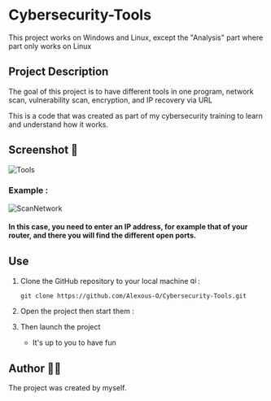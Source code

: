 # Cybersecurity-Tools

This project works on Windows and Linux, except the "Analysis" part where part only works on Linux 

## Project Description 

The goal of this project is to have different tools in one program, network scan, vulnerability scan, encryption, and IP recovery via URL


This is a code that was created as part of my cybersecurity training to learn and understand how it works.

## Screenshot 📸

![Tools](https://github.com/user-attachments/assets/b71ccd43-927f-4c1f-90ef-7d4f1dbaa328)


### Example :

![ScanNetwork](https://github.com/user-attachments/assets/c3d98d71-0e3f-4618-9ba7-05ae8a348c3e)

#### In this case, you need to enter an IP address, for example that of your router, and there you will find the different open ports.

## Use

1. Clone the GitHub repository to your local machine <img src="https://cdn.jsdelivr.net/gh/devicons/devicon/icons/git/git-original.svg" height="15" alt="git logo" />:

    ```
    git clone https://github.com/Alexous-O/Cybersecurity-Tools.git
    ```
    
2. Open the project then start them :

3. Then launch the project
   - It's up to you to have fun

## Author 👨‍💻
The project was created by myself.
